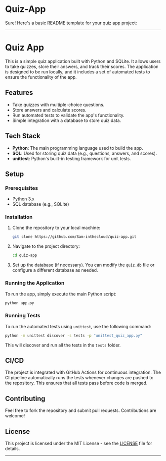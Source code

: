 # Quiz-App
Sure! Here's a basic README template for your quiz app project:

---

# Quiz App

This is a simple quiz application built with Python and SQLite. It allows users to take quizzes, store their answers, and track their scores. The application is designed to be run locally, and it includes a set of automated tests to ensure the functionality of the app.

## Features

- Take quizzes with multiple-choice questions.
- Store answers and calculate scores.
- Run automated tests to validate the app's functionality.
- Simple integration with a database to store quiz data.

## Tech Stack

- **Python**: The main programming language used to build the app.
- **SQL**: Used for storing quiz data (e.g., questions, answers, and scores).
- **unittest**: Python's built-in testing framework for unit tests.

## Setup

### Prerequisites

- Python 3.x
- SQL database (e.g., SQLite)

### Installation

1. Clone the repository to your local machine:

   ```bash
   git clone https://github.com/Sam-inthecloud/quiz-app.git
   ```

2. Navigate to the project directory:

   ```bash
   cd quiz-app
   ```

3. Set up the database (if necessary). You can modify the `quiz.db` file or configure a different database as needed.

### Running the Application

To run the app, simply execute the main Python script:

```bash
python app.py
```

### Running Tests

To run the automated tests using `unittest`, use the following command:

```bash
python -m unittest discover -s tests -p "unittest_quiz_app.py"
```

This will discover and run all the tests in the `tests` folder.

## CI/CD

The project is integrated with GitHub Actions for continuous integration. The CI pipeline automatically runs the tests whenever changes are pushed to the repository. This ensures that all tests pass before code is merged.

## Contributing

Feel free to fork the repository and submit pull requests. Contributions are welcome!

## License

This project is licensed under the MIT License - see the [LICENSE](LICENSE) file for details.

---

